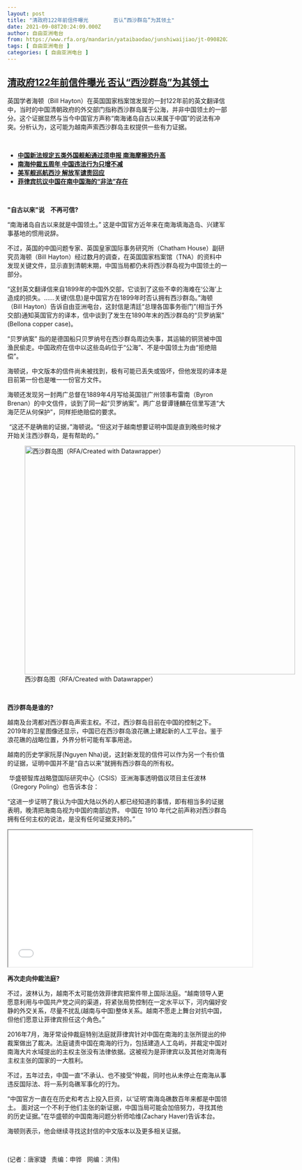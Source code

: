 ```yaml
---
layout: post
title: "清政府122年前信件曝光        否认“西沙群岛”为其领土"
date: 2021-09-08T20:24:09.000Z
author: 自由亚洲电台
from: https://www.rfa.org/mandarin/yataibaodao/junshiwaijiao/jt-09082021114204.html
tags: [ 自由亚洲电台 ]
categories: [ 自由亚洲电台 ]
---
```

<!--1631132649000-->
[清政府122年前信件曝光        否认“西沙群岛”为其领土](https://www.rfa.org/mandarin/yataibaodao/junshiwaijiao/jt-09082021114204.html)
------

<div>
<p></p><p>英国学者海顿（Bill Hayton）在英国国家档案馆发现的一封122年前的英文翻译信中，当时的中国清朝政府的外交部门指称西沙群岛属于公海，并非中国领土的一部分。这个证据显然与当今中国官方声称“南海诸岛自古以来属于中国”的说法有冲突。分析认为，这可能为越南声索西沙群岛主权提供一些有力证据。</p><p><br/></p><ul><li><a href="https://www.rfa.org/mandarin/yataibaodao/junshiwaijiao/hx2-08312021074040.html"><strong>中国新法规定五类外国舰船通过须申报 南海摩擦恐升高</strong></a></li><li><strong><a href="https://www.rfa.org/mandarin/yataibaodao/junshiwaijiao/rc-07072021101040.html">南海仲裁五周年 中国违法行为只增不减</a></strong></li><li><strong><a href="https://www.rfa.org/mandarin/Xinwen/wul0712b-07122021051807.html">美军舰巡航西沙 解放军谴责回应</a></strong></li><li><strong><a href="https://www.rfa.org/mandarin/Xinwen/4-05292021113822.html">菲律宾抗议中国在南中国海的“非法”存在</a></strong></li></ul><p><br/></p><p><strong>"</strong><strong>自古以来</strong><strong>"</strong><strong>说</strong><strong>    </strong><strong>不再可信</strong><strong>?</strong></p><p>“南海诸岛自古以来就是中国领土。” 这是中国官方近年来在南海填海造岛、兴建军事基地的惯用说辞。</p><p>不过，英国的中国问题专家、英国皇家国际事务研究所（Chatham House）副研究员海顿（Bill Hayton）经过数月的调查，在英国国家档案馆（TNA）的资料中发现关键文件，显示直到清朝末期，中国当局都仍未将西沙群岛视为中国领土的一部分。</p><p>“这封英文翻译信来自1899年的中国外交部，它谈到了这些不幸的海难在‘公海’上造成的损失。……关键(信息)是中国官方在1899年时否认拥有西沙群岛。”海顿（Bill Hayton）告诉自由亚洲电台，这封信是清廷“总理各国事务衙门”(相当于外交部)通知英国官方的译本，信中谈到了发生在1890年末的西沙群岛的“贝罗纳案” (Bellona copper case)。</p><p>“贝罗纳案” 指的是德国船只贝罗纳号在西沙群岛周边失事，其运输的铜货被中国渔民偷走。中国政府在信中以这些岛屿位于“公海”、不是中国领土为由“拒绝赔偿”。</p><p>海顿说，中文版本的信件尚未被找到，极有可能已丢失或毁坏，但他发现的译本是目前第一份也是唯一一份官方文件。</p><p>海顿还发现另一封两广总督在1889年4月写给英国驻广州领事布雷南（Byron Brenan）的中文信件，谈到了同一起“贝罗纳案”。两广总督谭锺麟在信里写道“大海茫茫从何保护”，同样拒绝赔偿的要求。</p><p> <span>“</span>这还不是确凿的证据，”海顿说。“但这对于越南想要证明中国是直到晚些时候才开始关注西沙群岛，是有帮助的。”</p><p><figure class="image-richtext image-inline captioned" style="width:620px;"><img alt="西沙群岛图（RFA/Created with Datawrapper）" height="525" src="https://www.rfa.org/mandarin/yataibaodao/junshiwaijiao/jt-09082021114204.html/jt0908c.png/@@images/175a3b3d-a653-492e-81f9-c65226054b6d.png" title="jt0908c.png" width="620"/><figcaption class="image-caption">西沙群岛图（RFA/Created with Datawrapper）</figcaption><small></small></figure> </p><p><strong></strong><strong>西沙群岛是谁的</strong><strong>?</strong></p><p>越南及台湾都对西沙群岛声索主权。不过，西沙群岛目前在中国的控制之下。2019年的卫星图像还显示，中国已在西沙群岛浪花礁上建起新的人工平台。鉴于浪花礁的战略位置，外界分析可能有军事用途。</p><p>越南的历史学家阮芽(Nguyen Nha)说，这封新发现的信件可以作为另一个有价值的证据，证明中国并不是“自古以来”就拥有西沙群岛的所有权。</p><p> 华盛顿智库战略暨国际研究中心（CSIS）亚洲海事透明倡议项目主任波林（Gregory Poling）也告诉本台：</p><p>“这进一步证明了我认为中国大陆以外的人都已经知道的事情，即有相当多的证据表明，晚清把海南岛视为中国的南部边界。 中国在 1910 年代之前声称对西沙群岛拥有任何主权的说法，是没有任何证据支持的。”</p><p></p><p><strong><iframe height="314" src="//www.youtube.com/embed/ncVxsHYmGlY" width="560"></iframe></strong></p><p><strong></strong><strong>再次走向仲裁法庭</strong><strong>?</strong></p><p>不过，波林认为，越南不太可能仿效菲律宾把案件带上国际法庭。“越南领导人更愿意利用与中国共产党之间的渠道，将紧张局势控制在一定水平以下，河内偏好安静的外交关系，尽量不扰乱(越南与中国)整体关系。越南不愿走上舞台对抗中国，但他们愿意让菲律宾担任这个角色。”</p><p>2016年7月，海牙常设仲裁庭特别法庭就菲律宾针对中国在南海的主张所提出的仲裁案做出了裁决。法庭谴责中国在南海的行为，包括建造人工岛屿，并裁定中国对南海大片水域提出的主权主张没有法律依据。这被视为是菲律宾以及其他对南海有主权主张的国家的一大胜利。</p><p>不过，五年过去，中国一直“不承认、也不接受”仲裁，同时也从未停止在南海从事违反国际法、将一系列岛礁军事化的行为。</p><p>“中国官方一直在在历史和考古上投入巨资，以‘证明’南海岛礁数百年来都是中国领土。 面对这一个不利于他们主张的新证据，中国当局可能会加倍努力，寻找其他的历史证据。”在华盛顿的中国南海问题分析师哈维(Zachary Haver)告诉本台。</p><p>海顿则表示，他会继续寻找这封信的中文版本以及更多相关证据。</p><p><br/></p><p>(记者：唐家婕   责编：申铧   网编：洪伟)</p>
</div>
